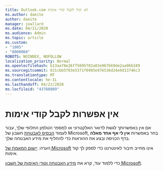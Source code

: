 ```yaml
---
title: Outlook.com לא יכול לקבל קודי אימות
ms.author: daeite
author: daeite
manager: joallard
ms.date: 04/21/2020
ms.audience: Admin
ms.topic: article
ms.custom:
- "1005"
- "8000060"
ROBOTS: NOINDEX, NOFOLLOW
localization_priority: Normal
ms.openlocfilehash: b13aa78e26ff5695f83a83e967b69de2aa96b189
ms.sourcegitcommit: 631cbb5f03e5371f0995e976536d24e9d13746c3
ms.translationtype: MT
ms.contentlocale: he-IL
ms.lasthandoff: 04/22/2020
ms.locfileid: "43760809"
---
```

# <a name="cant-get-verification-codes"></a>אין אפשרות לקבל קודי אימות

אם אין באפשרותך לגשת לדואר האלקטרוני או למספר הטלפון החלופי שלך, עבור לעמוד [הבסיס לאבטחת](https://account.microsoft.com/security) חשבון של Microsoft, בחר באפשרות **אין לי אף אחד מאלה** בדף הכניסה ובצע את ההוראות כדי להחליף את מידע האבטחה שלך.

*הערה:* [יישום המאמת של Microsoft](https://go.microsoft.com/fwlink/?linkid=2016117) אינו מחייב חיבור לאינטרנט כדי לספק לך קוד אימות.

כדי ללמוד עוד, קרא את [מידע האבטחה וקודי האימות של חשבון Microsoft](https://support.microsoft.com/help/12428/).